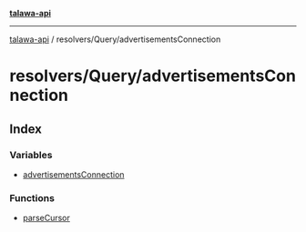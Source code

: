 [**talawa-api**](../../../README.md)

***

[talawa-api](../../../modules.md) / resolvers/Query/advertisementsConnection

# resolvers/Query/advertisementsConnection

## Index

### Variables

- [advertisementsConnection](variables/advertisementsConnection.md)

### Functions

- [parseCursor](functions/parseCursor.md)
